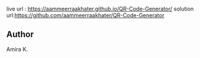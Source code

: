 live url : https://aammeerraakhater.github.io/QR-Code-Generator/
solution url:https://github.com/aammeerraakhater/QR-Code-Generator

## Author

Amira K.
